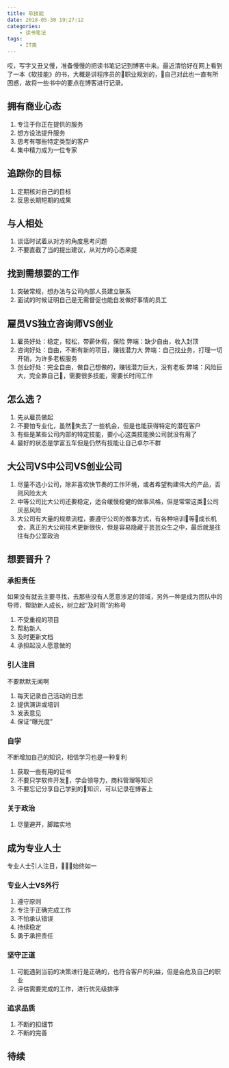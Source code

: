 ```yaml
---
title: 软技能
date: 2018-05-30 19:27:12
categories: 
    - 读书笔记
tags:
    - IT类
---
```


哎，写字又丑又慢，准备慢慢的把读书笔记记到博客中来。最近清恰好在网上看到了一本《软技能》的书，大概是讲程序员的职业规划的，自己对此也一直有所困惑，故将一些书中的要点在博客进行记录。

## 拥有商业心态

1. 专注于你正在提供的服务
2. 想方设法提升服务
3. 思考有哪些特定类型的客户
4. 集中精力成为一位专家

## 追踪你的目标

1. 定期核对自己的目标
2. 反思长期短期的成果

## 与人相处

1. 谈话时试着从对方的角度思考问题
2. 不要直截了当的提出建议，从对方的心态来提

## 找到需想要的工作

1. 突破常规，想办法与公司内部人员建立联系
2. 面试的时候证明自己是无需督促也能自发做好事情的员工

## 雇员VS独立咨询师VS创业

1. 雇员好处：稳定，轻松，带薪休假，保险 弊端：缺少自由，收入封顶
2. 咨询好处：自由，不断有新的项目，赚钱潜力大 弊端：自己找业务，打理一切开销，为许多老板服务
3. 创业好处：完全自由，做自己想做的，赚钱潜力巨大，没有老板 弊端：风险巨大，完全靠自己，需要很多技能，需要长时间工作

## 怎么选？

1. 先从雇员做起
2. 不要怕专业化，虽然失去了一些机会，但是也能获得特定的潜在客户
3. 有些是某些公司内部的特定技能，要小心这类技能换公司就没有用了
4. 最好的状态是学富五车但是仍然有技能让自己卓尔不群

## 大公司VS中公司VS创业公司

1. 尽量不选小公司，除非喜欢快节奏的工作环境，或者希望构建伟大的产品，否则风险太大
2. 中等公司比大公司还要稳定，适合缓慢稳健的做事风格，但是常常这类公司厌恶风险
3. 大公司有大量的规章流程，要遵守公司的做事方式，有各种培训等成长机会，真正的大公司技术更新很快，但是容易隐藏于芸芸众生之中，最后就是往往有办公室政治

## 想要晋升？

### 承担责任

如果没有就去主要寻找，去那些没有人愿意涉足的领域，另外一种是成为团队中的导师，帮助新人成长，树立起“及时雨”的称号

1. 不受重视的项目
2. 帮助新人
3. 及时更新文档
4. 承担起没人愿意做的

### 引人注目

不要默默无闻啊

1. 每天记录自己活动的日志
2. 提供演讲或培训
3. 发表意见
4. 保证“曝光度”

### 自学

不断增加自己的知识，相信学习也是一种复利

1. 获取一些有用的证书
2. 不要只学软件开发，学会领导力，商科管理等知识
3. 不要忘记分享自己学到的知识，可以记录在博客上

### 关于政治

1. 尽量避开，脚踏实地

## 成为专业人士

专业人士引人注目，始终如一

### 专业人士VS外行

1. 遵守原则
2. 专注于正确完成工作
3. 不怕承认错误
4. 持续稳定
5. 勇于承担责任

### 坚守正道

1. 可能遇到当前的决策进行是正确的，也符合客户的利益，但是会危及自己的职业
2. 评估需要完成的工作，进行优先级排序

### 追求品质

1. 不断的扣细节
2. 不断的完善

## 待续
